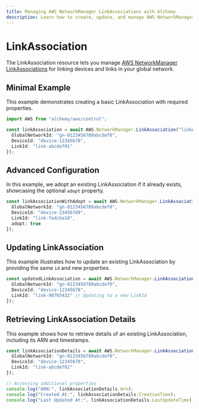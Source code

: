 ```yaml
---
title: Managing AWS NetworkManager LinkAssociations with Alchemy
description: Learn how to create, update, and manage AWS NetworkManager LinkAssociations using Alchemy Cloud Control.
---
```


# LinkAssociation

The LinkAssociation resource lets you manage [AWS NetworkManager LinkAssociations](https://docs.aws.amazon.com/networkmanager/latest/userguide/) for linking devices and links in your global network.

## Minimal Example

This example demonstrates creating a basic LinkAssociation with required properties.

```ts
import AWS from "alchemy/aws/control";

const linkAssociation = await AWS.NetworkManager.LinkAssociation("linkAssociation1", {
  GlobalNetworkId: "gn-0123456789abcdef0",
  DeviceId: "device-12345678",
  LinkId: "link-abcdef01"
});
```

## Advanced Configuration

In this example, we adopt an existing LinkAssociation if it already exists, showcasing the optional `adopt` property.

```ts
const linkAssociationWithAdopt = await AWS.NetworkManager.LinkAssociation("linkAssociation2", {
  GlobalNetworkId: "gn-0123456789abcdef0",
  DeviceId: "device-23456789",
  LinkId: "link-fedcba10",
  adopt: true
});
```

## Updating LinkAssociation

This example illustrates how to update an existing LinkAssociation by providing the same `id` and new properties.

```ts
const updatedLinkAssociation = await AWS.NetworkManager.LinkAssociation("linkAssociation1", {
  GlobalNetworkId: "gn-0123456789abcdef0",
  DeviceId: "device-12345678",
  LinkId: "link-98765432" // Updating to a new LinkId
});
```

## Retrieving LinkAssociation Details

This example shows how to retrieve details of an existing LinkAssociation, including its ARN and timestamps.

```ts
const linkAssociationDetails = await AWS.NetworkManager.LinkAssociation("linkAssociation1", {
  GlobalNetworkId: "gn-0123456789abcdef0",
  DeviceId: "device-12345678",
  LinkId: "link-abcdef01"
});

// Accessing additional properties
console.log("ARN:", linkAssociationDetails.Arn);
console.log("Created At:", linkAssociationDetails.CreationTime);
console.log("Last Updated At:", linkAssociationDetails.LastUpdateTime);
```